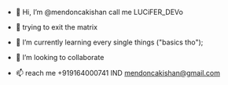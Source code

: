- 👋 Hi, I’m @mendoncakishan call me LUCiFER_DEVo
  
- 👀 trying to exit the matrix
- 🌱 I’m currently learning every single things ("basics tho");
- 💞️ I’m looking to collaborate  
- 📫 reach me +919164000741 IND
               mendoncakishan@gmail.com
<!---
mendoncakishan/mendoncakishan is a ✨ special ✨ repository because its `README.md` (this file) appears on your GitHub profile.
You can click the Preview link to take a look at your changes.
--->
